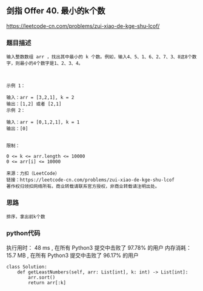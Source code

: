 ## 剑指 Offer 40. 最小的k个数

https://leetcode-cn.com/problems/zui-xiao-de-kge-shu-lcof/



### 题目描述

```
输入整数数组 arr ，找出其中最小的 k 个数。例如，输入4、5、1、6、2、7、3、8这8个数字，则最小的4个数字是1、2、3、4。

 

示例 1：

输入：arr = [3,2,1], k = 2
输出：[1,2] 或者 [2,1]
示例 2：

输入：arr = [0,1,2,1], k = 1
输出：[0]
 

限制：

0 <= k <= arr.length <= 10000
0 <= arr[i] <= 10000

来源：力扣（LeetCode）
链接：https://leetcode-cn.com/problems/zui-xiao-de-kge-shu-lcof
著作权归领扣网络所有。商业转载请联系官方授权，非商业转载请注明出处。

```



### 思路

```
排序，拿出前k个数
```



### python代码
执行用时：
48 ms
, 在所有 Python3 提交中击败了
97.78%
的用户
内存消耗：
15.7 MB
, 在所有 Python3 提交中击败了
96.17%
的用户
```
class Solution:
    def getLeastNumbers(self, arr: List[int], k: int) -> List[int]:
        arr.sort()
        return arr[:k]
```

